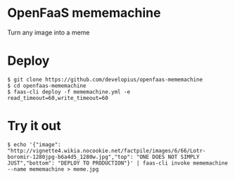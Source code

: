 # OpenFaaS mememachine

Turn any image into a meme

# Deploy

```
$ git clone https://github.com/developius/openfaas-mememachine
$ cd openfaas-mememachine
$ faas-cli deploy -f mememachine.yml -e read_timeout=60,write_timeout=60
```

# Try it out

```
$ echo '{"image": "http://vignette4.wikia.nocookie.net/factpile/images/6/66/Lotr-boromir-1280jpg-b6a4d5_1280w.jpg","top": "ONE DOES NOT SIMPLY JUST","bottom": "DEPLOY TO PRODUCTION"}' | faas-cli invoke mememachine --name mememachine > meme.jpg
```
